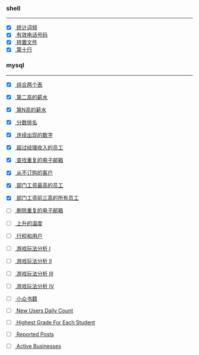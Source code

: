 ### shell
<hr>

- [x] [ 统计词频 ](./shell/countFrequency.md)
- [x] [ 有效电话号码 ](./shell/phone.md)
- [x] [ 转置文件 ](./shell/changeFile.md)
- [x] [ 第十行 ](./shell/tenth.md)

### mysql
<hr>

- [x] [ 组合两个表 ](./mysql/assembleTable.md)
- [x] [ 第二高的薪水 ](./mysql/top2Salary.md)
- [x] [ 第N高的薪水 ](./mysql/topNSalary.md)
- [x] [ 分数排名 ](./mysql/rankScores.md)
- [x] [ 连续出现的数字 ](./mysql/consecutiveNumbers.md)
- [x] [ 超过经理收入的员工 ](./mysql/employeesEarning.md)
- [x] [ 查找重复的电子邮箱 ](./mysql/duplicateEmail.md)
- [x] [ 从不订购的客户 ](./mysql/neverOrder.md)
- [x] [ 部门工资最高的员工 ](./mysql/highestSalary.md)
- [x] [ 部门工资前三高的所有员工 ](./mysql/)
- [ ] [ 删除重复的电子邮箱 ](./mysql/)
- [ ] [ 上升的温度 ](./mysql/)
- [ ] [ 行程和用户 ](./mysql/)
- [ ] [ 游戏玩法分析 I ](./mysql/)
- [ ] [ 游戏玩法分析 II ](./mysql/)
- [ ] [ 游戏玩法分析 III ](./mysql/)
- [ ] [ 游戏玩法分析 IV ](./mysql/)
- [ ] [ 小众书籍 ](./mysql/)
- [ ] [ New Users Daily Count ](./mysql/)
- [ ] [ Highest Grade For Each Student ](./mysql/)
- [ ] [ Reported Posts ](./mysql/)
- [ ] [ Active Businesses ](./mysql/)


